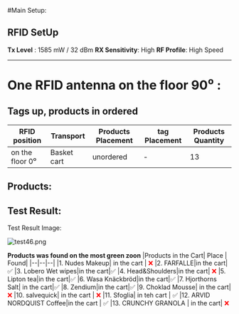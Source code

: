 #Main Setup:
## RFID SetUp 
**Tx Level** : 1585 mW / 32 dBm 
**RX Sensitivity**: High
**RF Profile**: High Speed
________________________

# One RFID antenna on the floor 90⁰ :
## Tags up, products in ordered 
| RFID position | Transport  | Products Placement  |  tag Placement| Products Quantity |
|--|--|--|--|---|
|on the floor 0⁰ | Basket cart | unordered |  - | 13 |


## Products:



## Test Result:

Test Result Image:

![test46.png](/.attachments/test46-0c91033e-7d49-45e2-b30e-5c934639aee3.png)





**Products was found on the most green zoon**
|Products in the Cart| Place | Found|
|--|--|--|
|1. Nudes Makeup| in the cart |<font color="#ff0000"> ❌ </font>
|2. FARFALLE|in the cart|✅
|3. Lobero Wet wipes|in the cart|✅
|4. Head&Shoulders|in the cart|<font color="#ff0000"> ❌ </font>
|5. Lipton tea|in the cart|✅
|6. Wasa Knäckbröd|in the cart|✅
|7. Hjorthorns Salt| in the cart|✅
|8. Zendium|in the cart|✅
|9. Choklad Mousse| in the cart| <font color="#ff0000"> ❌ </font>
|10. salvequick| in the cart | <font color="#ff0000"> ❌ </font>
|11. Sfoglia| in teh cart | ✅ 
|12. ARVID NORDQUIST Coffee|in the cart | ✅ 
|13. CRUNCHY GRANOLA | in the cart| <font color="#ff0000"> ❌ </font>